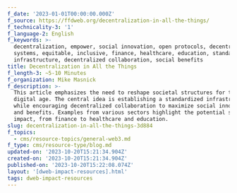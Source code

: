 ```yaml
---
f_date: '2023-01-01T00:00:00.000Z'
f_source: https://ffdweb.org/decentralization-in-all-the-things/
f_technicality-3: '1'
f_language-2: English
f_keywords: >-
  decentralization, empower, social innovation, open protocols, decentralized
  systems, equitable, inclusive, finance, healthcare, education, standardized
  infrastructure, decentralized collaboration, social benefits
title: Decentralization in All the Things
f_length-3: ~5-10 Minutes
f_organization: Mike Masnick
f_description: >-
  This article emphasizes the need to reshape societal structures for the
  digital age. The central idea is establishing a standardized infrastructure
  while encouraging decentralized collaboration to maximize social innovation
  and benefits. Examples from various sectors highlight the potential social
  impact, from finance to healthcare and education.
slug: decentralization-in-all-the-things-3d884
f_topics:
  - cms/resource-topics/general-web3.md
f_type: cms/resource-type/blog.md
updated-on: '2023-10-20T15:21:34.904Z'
created-on: '2023-10-20T15:21:34.904Z'
published-on: '2023-10-20T15:22:08.074Z'
layout: '[dweb-impact-resources].html'
tags: dweb-impact-resources
---
```



